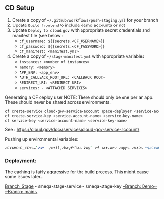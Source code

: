 ## CD Setup

1. Create a copy of `~/.github/workflows/push-staging.yml` for your branch
2. Update `Build frontend` to include demo accounts or not
3. Update `Deploy to cloud.gov` with appropriate secret credentials and manifest file (see below):
   - `cf_username: ${{secrets.<CF_USERNAME>}}`
   - `cf_password: ${{secrets.<CF_PASSWORD>}}`
   - `cf_manifest: <manifest.yml>`
4. Create a copy of `~/stage-manifest.yml` with appropriate variables
   - `instances: <number of instances>`
   - `memory: <memory>`
   - `APP_ENV: <app_env>`
   - `AUTH_CALLBACK_ROOT_URL: <CALLBACK ROOT>`
   - `REDIRECT_URI: <REDIRECT URI>`
   - `services: - <ATTACHED SERVICES>`

Generating a CF deploy user
NOTE: There should only be one per an app. These should never be shared across environments.

```sh
cf create-service cloud-gov-service-account space-deployer <service-account-name>
cf create-service-key <service-account-name> <service-key-name>
cf service-key <service-account-name> <service-key-name>
```

See : https://cloud.gov/docs/services/cloud-gov-service-account/

Pushing up environmental variables:

```sh
<EXAMPLE_KEY>=`cat ./util/<keyfile>.key` cf set-env <app> <VAR> "$<EXAMPLE_KEY>"
```

### Deployment:

The caching is fairly aggressive for the build process. This might cause some issues later...

[Branch: Stage](https://smeqa-staging.app.cloud.gov) - smeqa-stage-service - smeqa-stage-key
[~Branch: Demo~](https://smeqa-demo.app.cloud.gov)
[~Branch: main~](https://smeqa-rr.app.cloud.gov)
